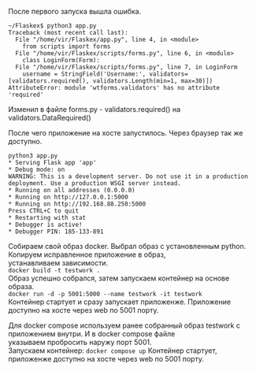 После первого запуска вышла ошибка.
```
~/Flaskex$ python3 app.py
Traceback (most recent call last):
  File "/home/vir/Flaskex/app.py", line 4, in <module>
    from scripts import forms
  File "/home/vir/Flaskex/scripts/forms.py", line 6, in <module>
    class LoginForm(Form):
  File "/home/vir/Flaskex/scripts/forms.py", line 7, in LoginForm
    username = StringField('Username:', validators=[validators.required(), validators.Length(min=1, max=30)])
AttributeError: module 'wtforms.validators' has no attribute 'required'
```

Изменил в файле forms.py -  validators.required() на validators.DataRequired()  

После чего приложение на хосте запустилось. Через браузер так же доступно.

 ```
 python3 app.py
 * Serving Flask app 'app'
 * Debug mode: on
WARNING: This is a development server. Do not use it in a production deployment. Use a production WSGI server instead.
 * Running on all addresses (0.0.0.0)
 * Running on http://127.0.0.1:5000
 * Running on http://192.168.88.250:5000
Press CTRL+C to quit
 * Restarting with stat
 * Debugger is active!
 * Debugger PIN: 185-133-891
 ```

Собираем свой образ docker. Выбрал образ с установленным python. Копируем исправленное приложение в образ,   
устанавливаем зависимости.   
  ```docker build -t testwork .```           
Образ успешно собрался, затем запускаем контейнер на основе образа.  
  ```docker run -d -p 5001:5000 --name testwork -it testwork```  
Контейнер стартует и сразу запускает приложенже. Приложение доступно на хосте через web по 5001 порту.  

Для docker compose используем ранее собранный образ testwork с приложением внутри. И в docker compose файле   
указываем пробросить наружу порт 5001.  
Запускаем контейнер: 
  ```docker compose up```
Контейнер стартует, приложенже доступно на хосте через web по 5001 порту.
